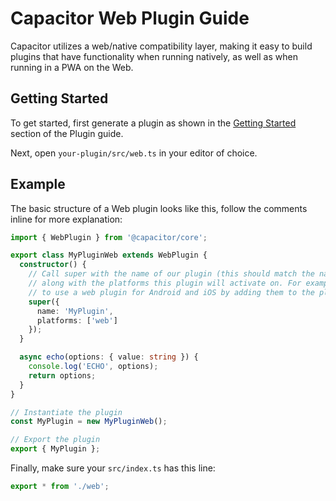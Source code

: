 # Capacitor Web Plugin Guide

Capacitor utilizes a web/native compatibility layer, making it easy to build plugins that have functionality when running natively, as well as when running in a PWA on the Web.

## Getting Started

To get started, first generate a plugin as shown in the [Getting Started](./#getting-started) section of the Plugin guide.

Next, open `your-plugin/src/web.ts` in your editor of choice.

## Example

The basic structure of a Web plugin looks like this, follow the comments inline for
more explanation:

```typescript
import { WebPlugin } from '@capacitor/core';

export class MyPluginWeb extends WebPlugin {
  constructor() {
    // Call super with the name of our plugin (this should match the native name),
    // along with the platforms this plugin will activate on. For example, it's possible
    // to use a web plugin for Android and iOS by adding them to the platforms list (lowercased)
    super({
      name: 'MyPlugin',
      platforms: ['web']
    });
  }

  async echo(options: { value: string }) {
    console.log('ECHO', options);
    return options;
  }
}

// Instantiate the plugin
const MyPlugin = new MyPluginWeb();

// Export the plugin
export { MyPlugin };
```

Finally, make sure your `src/index.ts` has this line:

```typescript
export * from './web';
```
